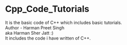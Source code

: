 # Cpp_Code_Tutorials
It is the basic code of C++ which includes basic tutorials. <br>
Author - Harman Preet Singh <br>
aka Harman Sher Jatt :)<br>
It includes the code i have written of C++.
